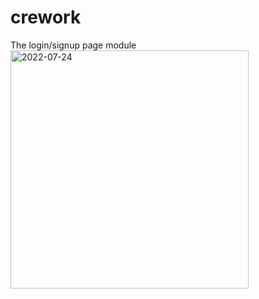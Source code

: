 # crework

 The login/signup page module 
<img width="381" alt="2022-07-24" src="https://user-images.githubusercontent.com/91389729/180650169-4e367087-4ea6-4793-8597-6aa4f34f7800.png">
